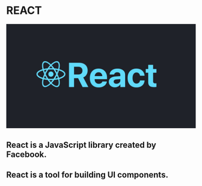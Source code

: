# REACT

![](assets/React.png)

## React is a JavaScript library created by Facebook.<br>
## React is a tool for building UI components.

